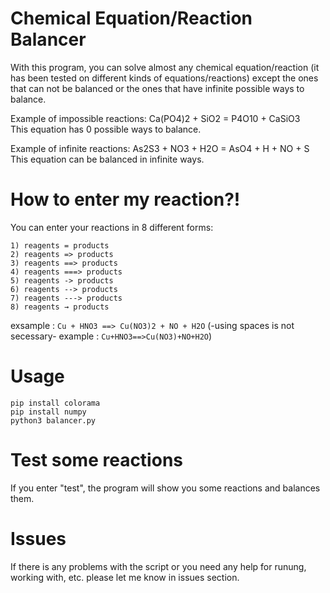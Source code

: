# Chemical Equation/Reaction Balancer
With this program, you can solve almost any chemical equation/reaction (it has been tested on different kinds of equations/reactions) except the ones that can not be balanced or the ones that have infinite possible ways to balance.

Example of impossible reactions: Ca(PO4)2 + SiO2 = P4O10 + CaSiO3  
This equation has 0 possible ways to balance.


Example of infinite reactions: As2S3 + NO3 + H2O = AsO4 + H + NO + S  
This equation can be balanced in infinite ways.



# How to enter my reaction?!
You can enter your reactions in 8 different forms:
```
1) reagents = products
2) reagents => products
3) reagents ==> products
4) reagents ===> products
5) reagents -> products
6) reagents --> products
7) reagents ---> products
8) reagents → products
```
exsample : `Cu + HNO3 ==> Cu(NO3)2 + NO + H2O`
(-using spaces is not secessary- example : `Cu+HNO3==>Cu(NO3)+NO+H2O`)



# Usage 
```
pip install colorama
pip install numpy
python3 balancer.py
```



# Test some reactions
If you enter "test", the program will show you some reactions and balances them.


# Issues
If there is any problems with the script or you need any help for runung, working with, etc. please let me know in issues section.
